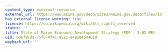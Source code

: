 ```yaml
---
content_type: external-resource
external_url: https://www.maine.gov/decd/sites/maine.gov.decd/files/inline-files/DECD_120919_sm.pdf
has_external_license_warning: true
license: https://en.wikipedia.org/wiki/All_rights_reserved
status: ''
title: State of Maine Economic Development Strategy (PDF - 5.02 MB)
uid: 6d6f9cdd-75f6-4f4c-a52c-e4810454461d
wayback_url: ''
---
```

